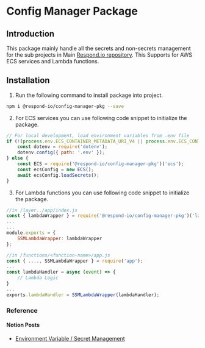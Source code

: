 # Config Manager Package
## Introduction
This package mainly handle all the secrets and non-secrets management for the sub projects in Main [Respond.io repository](https://github.com/respond-io/respond-io). This Supports for AWS ECS services and Lambda functions.

## Installation
1. Run the following command to install package into project.
```sh
npm i @respond-io/config-manager-pkg --save
```
2. For ECS services you can use following code snippet to initialize the package.
```javascript
// For local development, load environment variables from .env file
if (!(process.env.ECS_CONTAINER_METADATA_URI_V4 || process.env.ECS_CONTAINER_METADATA_URI)) {
    const dotenv = require('dotenv');
    dotenv.config({ path: '.env' });
} else {
    const ECS = require('@respond-io/config-manager-pkg')('ecs');
    const ecsConfig = new ECS();
    await ecsConfig.loadSecrets();
}
```
3. For Lambda functions you can use following code snippet to initialize the package.

```javascript
//in /layer../app/index.js
const { lambdaWrapper } = require('@respond-io/config-manager-pkg')('lambda');
...
...
module.exports = {
    SSMLambdaWrapper: lambdaWrapper
};
```
```javascript
//in /functions/<function-name>/app.js
const { ...., SSMLambdaWrapper } = require('app');
...
const lambdaHandler = async (event) => { 
    // Lambda Logic
}
...
exports.lambdaHandler = SSMLambdaWrapper(lambdaHandler);
```

### Reference
#### Notion Posts
- [Environment Variable / Secret Management](https://www.notion.so/respond/Environment-Variable-Secret-Management-Simplified-c35ffe8b728344289b542bbc9ca0c572)